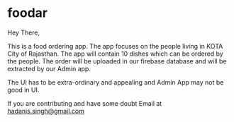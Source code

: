 # foodar

Hey There, 

This is a food ordering app.
The app focuses on the people living in KOTA City of Rajasthan.
The app will contain 10 dishes which can be ordered by the people.
The order will be uploaded in our firebase database and will be extracted by our Admin app.

The UI has to be extra-ordinary and appealing and Admin App may not be good in UI.

If you are contributing and have some doubt Email at hadanis.singh@gmail.com


